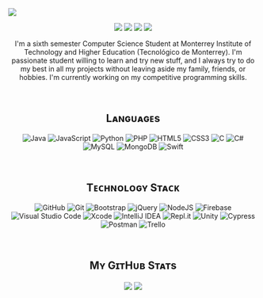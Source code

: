 <!-- BANNER -->
<img align="center" src="https://drive.google.com/uc?export=view&id=1T7bBG1NpRVi5Rzi0bD2rPZmPJ6GP6tU9" />
<p align="center">
  <img src="https://komarev.com/ghpvc/?username=PedroRangelP&color=brightgreen&label=Visits"/>
  <img src="https://badges.pufler.dev/years/PedroRangelP"/>
  <img src="https://badges.pufler.dev/repos/PedroRangelP"/>
  <img src="https://badges.pufler.dev/commits/monthly/PedroRangelP"/>
</p>

<!-- BIO -->
<p align="center">I'm a sixth semester Computer Science Student at Monterrey Institute of Technology and Higher Education (Tecnológico de Monterrey). I'm passionate student willing to learn and try new stuff, and I always try to do my best in all my projects without leaving aside my family, friends, or hobbies. I'm currently working on my competitive programming skills.</p>
<br>

<!-- LANGUAGES -->
<h2 align="center">Lᴀɴɢᴜᴀɢᴇs</h2>
<p align="center">
  <img alt="Java" src="https://img.shields.io/badge/java-%23ED8B00.svg?style=for-the-badge&logo=java&logoColor=white"/>
  <img alt="JavaScript" src="https://img.shields.io/badge/javascript-%23323330.svg?style=for-the-badge&logo=javascript&logoColor=%23F7DF1E"/>
  <img alt="Python" src="https://img.shields.io/badge/python-%2314354C.svg?style=for-the-badge&logo=python&logoColor=white"/>
  <img alt="PHP" src="https://img.shields.io/badge/php-%23777BB4.svg?style=for-the-badge&logo=php&logoColor=white"/>
  <img alt="HTML5" src="https://img.shields.io/badge/html5-%23E34F26.svg?style=for-the-badge&logo=html5&logoColor=white"/>
  <img alt="CSS3" src="https://img.shields.io/badge/css3-%231572B6.svg?style=for-the-badge&logo=css3&logoColor=white"/>
  <img alt="C" src="https://img.shields.io/badge/c-%2300599C.svg?style=for-the-badge&logo=c&logoColor=white"/>
  <img alt="C#" src="https://img.shields.io/badge/c%23-%23239120.svg?style=for-the-badge&logo=c-sharp&logoColor=white"/>
  <img alt="MySQL" src="https://img.shields.io/badge/mysql-%2300f.svg?style=for-the-badge&logo=mysql&logoColor=white"/>
  <img alt="MongoDB" src ="https://img.shields.io/badge/MongoDB-%234ea94b.svg?style=for-the-badge&logo=mongodb&logoColor=white"/>
  <img alt="Swift" src="https://img.shields.io/badge/swift-%23FA7343.svg?style=for-the-badge&logo=swift&logoColor=white"/>
</p>
<br>

<!-- TECHNOLOGY STACK-->
<h2 align="center">Tᴇᴄʜɴᴏʟᴏɢʏ Sᴛᴀᴄᴋ</h2>
<p align="center">
  <img alt="GitHub" src="https://img.shields.io/badge/github-%23121011.svg?style=for-the-badge&logo=github&logoColor=white"/>
  <img alt="Git" src="https://img.shields.io/badge/git-%23F05033.svg?style=for-the-badge&logo=git&logoColor=white"/>
  <img alt="Bootstrap" src="https://img.shields.io/badge/bootstrap-%23563D7C.svg?style=for-the-badge&logo=bootstrap&logoColor=white"/>
  <img alt="jQuery" src="https://img.shields.io/badge/jquery-%230769AD.svg?style=for-the-badge&logo=jquery&logoColor=white"/>
  <img alt="NodeJS" src="https://img.shields.io/badge/node.js-%2343853D.svg?style=for-the-badge&logo=node-dot-js&logoColor=white"/>
  <img alt="Firebase" src="https://img.shields.io/badge/firebase-%23039BE5.svg?style=for-the-badge&logo=firebase"/>
  <img alt="Visual Studio Code" src="https://img.shields.io/badge/VisualStudioCode-0078d7.svg?style=for-the-badge&logo=visual-studio-code&logoColor=white"/>
  <img alt="Xcode" src="https://img.shields.io/badge/Xcode-007ACC?style=for-the-badge&logo=Xcode&logoColor=white"/>
  <img alt="IntelliJ IDEA" src="https://img.shields.io/badge/IntelliJIDEA-000000.svg?style=for-the-badge&logo=intellij-idea&logoColor=white"/>
  <img alt="Repl.it" src="https://img.shields.io/badge/Repl.it-%230D101E.svg?style=for-the-badge&logo=Repl.it&logoColor=white"/>
  <img alt="Unity" src="https://img.shields.io/badge/unity-%23000000.svg?style=for-the-badge&logo=unity&logoColor=white"/>
  <img alt="Cypress" src="https://img.shields.io/badge/-cypress-%23E5E5E5?style=for-the-badge&logo=cypress&logoColor=058a5e" alt="cypress">
  <img alt="Postman" src="https://img.shields.io/badge/Postman-FF6C37?style=for-the-badge&logo=postman&logoColor=red" />
  <img alt="Trello" src="https://img.shields.io/badge/Trello-%23026AA7.svg?style=for-the-badge&logo=Trello&logoColor=white"/>
</p>
<br>

<!-- STATS -->
<h2 align="center">Mʏ GɪᴛHᴜʙ Sᴛᴀᴛs</h2>
<p align="center">
  <img align="center" src="http://github-readme-streak-stats.herokuapp.com?user=PedroRangelP&hide_border=true&background=FFFFFF00&stroke=18B5F6&ring=FD22A0&fire=FD22A0&currStreakNum=18B5F6&currStreakLabel=18B5F6&sideNums=960884&sideLabels=960884&dates=808080" />
  <img align="center" src="https://github-readme-stats.vercel.app/api/top-langs/?username=PedroRangelP&layout=compact&hide_border=true&bg_color=FFFFFF00&langs_count=10&count_private=true&title_color=18B5F6FF&text_color=808080FF" />
</p>
<!-- https://github.com/Ileriayo/markdown-badges -->
